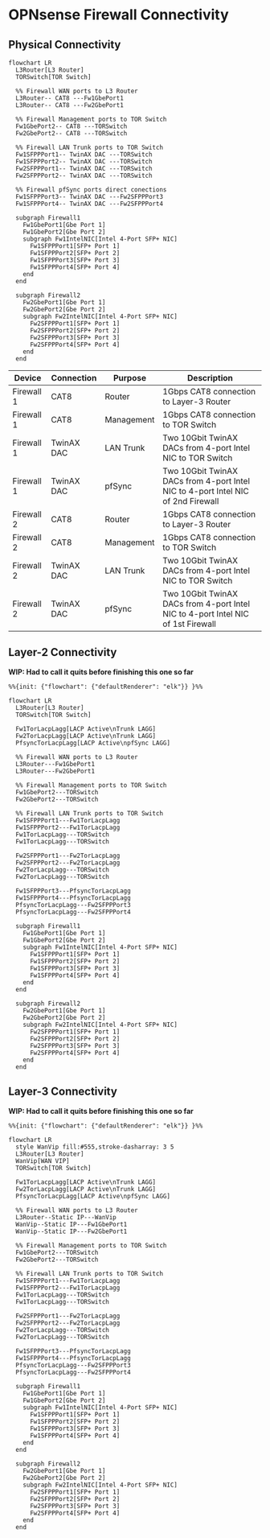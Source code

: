 # OPNsense Firewall Connectivity

## Physical Connectivity

```mermaid
flowchart LR
  L3Router[L3 Router]
  TORSwitch[TOR Switch]

  %% Firewall WAN ports to L3 Router
  L3Router-- CAT8 ---Fw1GbePort1
  L3Router-- CAT8 ---Fw2GbePort1

  %% Firewall Management ports to TOR Switch
  Fw1GbePort2-- CAT8 ---TORSwitch
  Fw2GbePort2-- CAT8 ---TORSwitch

  %% Firewall LAN Trunk ports to TOR Switch
  Fw1SFPPPort1-- TwinAX DAC ---TORSwitch
  Fw1SFPPPort2-- TwinAX DAC ---TORSwitch
  Fw2SFPPPort1-- TwinAX DAC ---TORSwitch
  Fw2SFPPPort2-- TwinAX DAC ---TORSwitch

  %% Firewall pfSync ports direct conections
  Fw1SFPPPort3-- TwinAX DAC ---Fw2SFPPPort3
  Fw1SFPPPort4-- TwinAX DAC ---Fw2SFPPPort4

  subgraph Firewall1
    Fw1GbePort1[Gbe Port 1]
    Fw1GbePort2[Gbe Port 2]
    subgraph Fw1IntelNIC[Intel 4-Port SFP+ NIC]
      Fw1SFPPPort1[SFP+ Port 1]
      Fw1SFPPPort2[SFP+ Port 2]
      Fw1SFPPPort3[SFP+ Port 3]
      Fw1SFPPPort4[SFP+ Port 4]
    end
  end

  subgraph Firewall2
    Fw2GbePort1[Gbe Port 1]
    Fw2GbePort2[Gbe Port 2]
    subgraph Fw2IntelNIC[Intel 4-Port SFP+ NIC]
      Fw2SFPPPort1[SFP+ Port 1]
      Fw2SFPPPort2[SFP+ Port 2]
      Fw2SFPPPort3[SFP+ Port 3]
      Fw2SFPPPort4[SFP+ Port 4]
    end
  end
```

| Device     | Connection | Purpose    | Description |
|-|-|-|-|
| Firewall 1 | CAT8       | Router     | 1Gbps CAT8 connection to Layer-3 Router |
| Firewall 1 | CAT8       | Management | 1Gbps CAT8 connection to TOR Switch |
| Firewall 1 | TwinAX DAC | LAN Trunk  | Two 10Gbit TwinAX DACs from 4-port Intel NIC to TOR Switch |
| Firewall 1 | TwinAX DAC | pfSync     | Two 10Gbit TwinAX DACs from 4-port Intel NIC to 4-port Intel NIC of 2nd Firewall |
| Firewall 2 | CAT8       | Router     | 1Gbps CAT8 connection to Layer-3 Router |
| Firewall 2 | CAT8       | Management | 1Gbps CAT8 connection to TOR Switch |
| Firewall 2 | TwinAX DAC | LAN Trunk  | Two 10Gbit TwinAX DACs from 4-port Intel NIC to TOR Switch |
| Firewall 2 | TwinAX DAC | pfSync     | Two 10Gbit TwinAX DACs from 4-port Intel NIC to 4-port Intel NIC of 1st Firewall |

## Layer-2 Connectivity

**WIP: Had to call it quits before finishing this one so far**

```mermaid
%%{init: {"flowchart": {"defaultRenderer": "elk"}} }%%

flowchart LR
  L3Router[L3 Router]
  TORSwitch[TOR Switch]

  Fw1TorLacpLagg[LACP Active\nTrunk LAGG]
  Fw2TorLacpLagg[LACP Active\nTrunk LAGG]
  PfsyncTorLacpLagg[LACP Active\npfSync LAGG]

  %% Firewall WAN ports to L3 Router
  L3Router---Fw1GbePort1
  L3Router---Fw2GbePort1

  %% Firewall Management ports to TOR Switch
  Fw1GbePort2---TORSwitch
  Fw2GbePort2---TORSwitch

  %% Firewall LAN Trunk ports to TOR Switch
  Fw1SFPPPort1---Fw1TorLacpLagg
  Fw1SFPPPort2---Fw1TorLacpLagg
  Fw1TorLacpLagg---TORSwitch
  Fw1TorLacpLagg---TORSwitch

  Fw2SFPPPort1---Fw2TorLacpLagg
  Fw2SFPPPort2---Fw2TorLacpLagg
  Fw2TorLacpLagg---TORSwitch
  Fw2TorLacpLagg---TORSwitch

  Fw1SFPPPort3---PfsyncTorLacpLagg
  Fw1SFPPPort4---PfsyncTorLacpLagg
  PfsyncTorLacpLagg---Fw2SFPPPort3
  PfsyncTorLacpLagg---Fw2SFPPPort4

  subgraph Firewall1
    Fw1GbePort1[Gbe Port 1]
    Fw1GbePort2[Gbe Port 2]
    subgraph Fw1IntelNIC[Intel 4-Port SFP+ NIC]
      Fw1SFPPPort1[SFP+ Port 1]
      Fw1SFPPPort2[SFP+ Port 2]
      Fw1SFPPPort3[SFP+ Port 3]
      Fw1SFPPPort4[SFP+ Port 4]
    end
  end

  subgraph Firewall2
    Fw2GbePort1[Gbe Port 1]
    Fw2GbePort2[Gbe Port 2]
    subgraph Fw2IntelNIC[Intel 4-Port SFP+ NIC]
      Fw2SFPPPort1[SFP+ Port 1]
      Fw2SFPPPort2[SFP+ Port 2]
      Fw2SFPPPort3[SFP+ Port 3]
      Fw2SFPPPort4[SFP+ Port 4]
    end
  end
```

## Layer-3 Connectivity

**WIP: Had to call it quits before finishing this one so far**

```mermaid
%%{init: {"flowchart": {"defaultRenderer": "elk"}} }%%

flowchart LR
  style WanVip fill:#555,stroke-dasharray: 3 5
  L3Router[L3 Router]
  WanVip[WAN VIP]
  TORSwitch[TOR Switch]

  Fw1TorLacpLagg[LACP Active\nTrunk LAGG]
  Fw2TorLacpLagg[LACP Active\nTrunk LAGG]
  PfsyncTorLacpLagg[LACP Active\npfSync LAGG]

  %% Firewall WAN ports to L3 Router
  L3Router--Static IP---WanVip
  WanVip--Static IP---Fw1GbePort1
  WanVip--Static IP---Fw2GbePort1

  %% Firewall Management ports to TOR Switch
  Fw1GbePort2---TORSwitch
  Fw2GbePort2---TORSwitch

  %% Firewall LAN Trunk ports to TOR Switch
  Fw1SFPPPort1---Fw1TorLacpLagg
  Fw1SFPPPort2---Fw1TorLacpLagg
  Fw1TorLacpLagg---TORSwitch
  Fw1TorLacpLagg---TORSwitch

  Fw2SFPPPort1---Fw2TorLacpLagg
  Fw2SFPPPort2---Fw2TorLacpLagg
  Fw2TorLacpLagg---TORSwitch
  Fw2TorLacpLagg---TORSwitch

  Fw1SFPPPort3---PfsyncTorLacpLagg
  Fw1SFPPPort4---PfsyncTorLacpLagg
  PfsyncTorLacpLagg---Fw2SFPPPort3
  PfsyncTorLacpLagg---Fw2SFPPPort4

  subgraph Firewall1
    Fw1GbePort1[Gbe Port 1]
    Fw1GbePort2[Gbe Port 2]
    subgraph Fw1IntelNIC[Intel 4-Port SFP+ NIC]
      Fw1SFPPPort1[SFP+ Port 1]
      Fw1SFPPPort2[SFP+ Port 2]
      Fw1SFPPPort3[SFP+ Port 3]
      Fw1SFPPPort4[SFP+ Port 4]
    end
  end

  subgraph Firewall2
    Fw2GbePort1[Gbe Port 1]
    Fw2GbePort2[Gbe Port 2]
    subgraph Fw2IntelNIC[Intel 4-Port SFP+ NIC]
      Fw2SFPPPort1[SFP+ Port 1]
      Fw2SFPPPort2[SFP+ Port 2]
      Fw2SFPPPort3[SFP+ Port 3]
      Fw2SFPPPort4[SFP+ Port 4]
    end
  end
```
